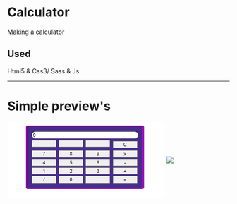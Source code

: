 # Calculator
Making a calculator

## Used
Html5 & Css3/ Sass & Js

---

# Simple preview's

<img align="center" src="./assets/initialState.png" with=100>
<img align="center" src="./assets/"8x8.png" with=100>



